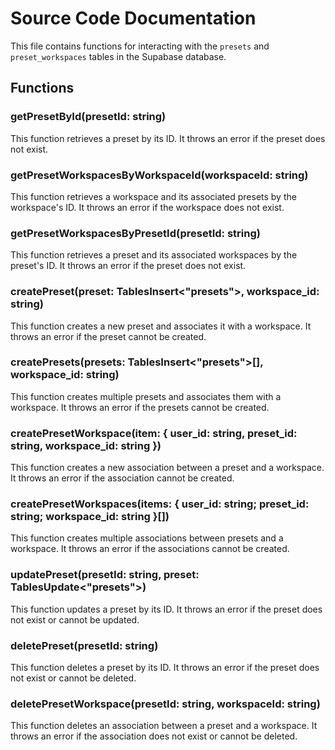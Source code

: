 # Source Code Documentation

This file contains functions for interacting with the `presets` and `preset_workspaces` tables in the Supabase database.

## Functions

### getPresetById(presetId: string)

This function retrieves a preset by its ID. It throws an error if the preset does not exist.

### getPresetWorkspacesByWorkspaceId(workspaceId: string)

This function retrieves a workspace and its associated presets by the workspace's ID. It throws an error if the workspace does not exist.

### getPresetWorkspacesByPresetId(presetId: string)

This function retrieves a preset and its associated workspaces by the preset's ID. It throws an error if the preset does not exist.

### createPreset(preset: TablesInsert<"presets">, workspace_id: string)

This function creates a new preset and associates it with a workspace. It throws an error if the preset cannot be created.

### createPresets(presets: TablesInsert<"presets">[], workspace_id: string)

This function creates multiple presets and associates them with a workspace. It throws an error if the presets cannot be created.

### createPresetWorkspace(item: { user_id: string, preset_id: string, workspace_id: string })

This function creates a new association between a preset and a workspace. It throws an error if the association cannot be created.

### createPresetWorkspaces(items: { user_id: string; preset_id: string; workspace_id: string }[])

This function creates multiple associations between presets and a workspace. It throws an error if the associations cannot be created.

### updatePreset(presetId: string, preset: TablesUpdate<"presets">)

This function updates a preset by its ID. It throws an error if the preset does not exist or cannot be updated.

### deletePreset(presetId: string)

This function deletes a preset by its ID. It throws an error if the preset does not exist or cannot be deleted.

### deletePresetWorkspace(presetId: string, workspaceId: string)

This function deletes an association between a preset and a workspace. It throws an error if the association does not exist or cannot be deleted.